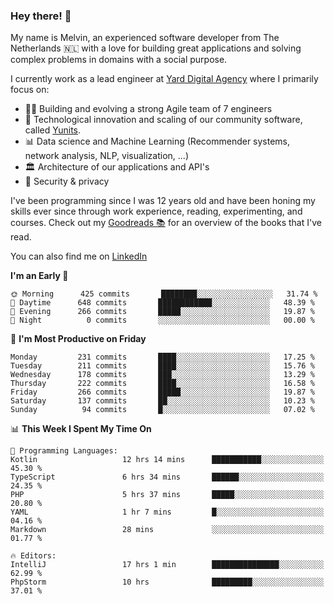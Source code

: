 ### Hey there! 👋

My name is Melvin, an experienced software developer from The Netherlands 🇳🇱 with a love for building great applications and solving complex problems in domains with a social purpose. 

I currently work as a lead engineer at [Yard Digital Agency](https://github.com/yardinternet) where I primarily focus on:

* 👏🏼 Building and evolving a strong Agile team of 7 engineers
* 🚀 Technological innovation and scaling of our community software, called [Yunits](https://www.yunits.com/).
* 📊 Data science and Machine Learning (Recommender systems, network analysis, NLP, visualization, ...)
* 🏛 Architecture of our applications and API's
* 🔐 Security & privacy

I've been programming since I was 12 years old and have been honing my skills ever since through work experience, reading, experimenting, and courses.
Check out my [Goodreads 📚](https://goodreads.com/melvinkoopmans) for an overview of the books that I've read. 

You can also find me on [LinkedIn](https://www.linkedin.com/in/melvinkoopmans)

<!--START_SECTION:waka-->
**I'm an Early 🐤** 

```text
🌞 Morning      425 commits       ████████░░░░░░░░░░░░░░░░░   31.74 % 
🌆 Daytime      648 commits       ████████████░░░░░░░░░░░░░   48.39 % 
🌃 Evening      266 commits       █████░░░░░░░░░░░░░░░░░░░░   19.87 % 
🌙 Night          0 commits       ░░░░░░░░░░░░░░░░░░░░░░░░░   00.00 % 

```
📅 **I'm Most Productive on Friday** 

```text
Monday         231 commits       ████░░░░░░░░░░░░░░░░░░░░░   17.25 % 
Tuesday        211 commits       ████░░░░░░░░░░░░░░░░░░░░░   15.76 % 
Wednesday      178 commits       ███░░░░░░░░░░░░░░░░░░░░░░   13.29 % 
Thursday       222 commits       ████░░░░░░░░░░░░░░░░░░░░░   16.58 % 
Friday         266 commits       █████░░░░░░░░░░░░░░░░░░░░   19.87 % 
Saturday       137 commits       ██░░░░░░░░░░░░░░░░░░░░░░░   10.23 % 
Sunday          94 commits       █░░░░░░░░░░░░░░░░░░░░░░░░   07.02 % 

```


📊 **This Week I Spent My Time On** 

```text
💬 Programming Languages: 
Kotlin                   12 hrs 14 mins      ███████████░░░░░░░░░░░░░░   45.30 % 
TypeScript               6 hrs 34 mins       ██████░░░░░░░░░░░░░░░░░░░   24.35 % 
PHP                      5 hrs 37 mins       █████░░░░░░░░░░░░░░░░░░░░   20.80 % 
YAML                     1 hr 7 mins         █░░░░░░░░░░░░░░░░░░░░░░░░   04.16 % 
Markdown                 28 mins             ░░░░░░░░░░░░░░░░░░░░░░░░░   01.77 % 

🔥 Editors: 
IntelliJ                 17 hrs 1 min        ███████████████░░░░░░░░░░   62.99 % 
PhpStorm                 10 hrs              █████████░░░░░░░░░░░░░░░░   37.01 % 

```


<!--END_SECTION:waka-->
